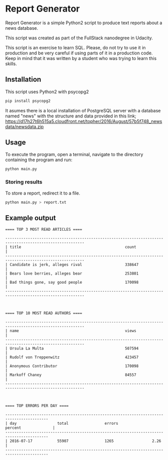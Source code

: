 # Report Generator

Report Generator is a simple Python2 script to produce text reports about a
news database.

This script was created as part of the FullStack nanodegree in Udacity.

This script is an exercise to learn SQL. Please, do not try to use it in
production and be very careful if using parts of it in a production code.
Keep in mind that it was written by a student who was trying to learn this
skills.

## Installation

This script uses Python2 with psycopg2

```bash
pip install psycopg2
```

It asumes there is a local installation of PostgreSQL server with a database
named "news" with the structure and data provided in this link; 
https://d17h27t6h515a5.cloudfront.net/topher/2016/August/57b5f748_newsdata/newsdata.zip

## Usage

To execute the program, open a terminal, navigate to the directory containing
the program and run:

```bash
python main.py
```

### Storing results

To store a report, redirect it to a file.

```bash
python main.py > report.txt
```


## Example output

```
==== TOP 3 MOST READ ARTICLES ====

---------------------------------------------------------------------------------------------------------
| title                                              count                                              |
---------------------------------------------------------------------------------------------------------
| Candidate is jerk, alleges rival                   338647                                             |
| Bears love berries, alleges bear                   253801                                             |
| Bad things gone, say good people                   170098                                             |
---------------------------------------------------------------------------------------------------------



==== TOP 10 MOST READ AUTHORS ====

---------------------------------------------------------------------------------------------------------
| name                                               views                                              |
---------------------------------------------------------------------------------------------------------
| Ursula La Multa                                    507594                                             |
| Rudolf von Treppenwitz                             423457                                             |
| Anonymous Contributor                              170098                                             |
| Markoff Chaney                                     84557                                              |
---------------------------------------------------------------------------------------------------------



==== TOP ERRORS PER DAY ====

-----------------------------------------------------------------------------------------
| day                  total                errors               percent              |
-----------------------------------------------------------------------------------------
| 2016-07-17           55907                1265                 2.26                 |
-----------------------------------------------------------------------------------------
```
